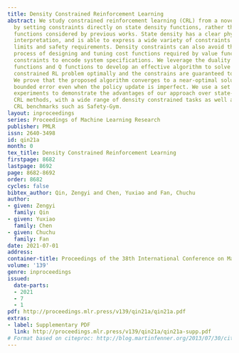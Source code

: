 ```yaml
---
title: Density Constrained Reinforcement Learning
abstract: We study constrained reinforcement learning (CRL) from a novel perspective
  by setting constraints directly on state density functions, rather than the value
  functions considered by previous works. State density has a clear physical and mathematical
  interpretation, and is able to express a wide variety of constraints such as resource
  limits and safety requirements. Density constraints can also avoid the time-consuming
  process of designing and tuning cost functions required by value function-based
  constraints to encode system specifications. We leverage the duality between density
  functions and Q functions to develop an effective algorithm to solve the density
  constrained RL problem optimally and the constrains are guaranteed to be satisfied.
  We prove that the proposed algorithm converges to a near-optimal solution with a
  bounded error even when the policy update is imperfect. We use a set of comprehensive
  experiments to demonstrate the advantages of our approach over state-of-the-art
  CRL methods, with a wide range of density constrained tasks as well as standard
  CRL benchmarks such as Safety-Gym.
layout: inproceedings
series: Proceedings of Machine Learning Research
publisher: PMLR
issn: 2640-3498
id: qin21a
month: 0
tex_title: Density Constrained Reinforcement Learning
firstpage: 8682
lastpage: 8692
page: 8682-8692
order: 8682
cycles: false
bibtex_author: Qin, Zengyi and Chen, Yuxiao and Fan, Chuchu
author:
- given: Zengyi
  family: Qin
- given: Yuxiao
  family: Chen
- given: Chuchu
  family: Fan
date: 2021-07-01
address:
container-title: Proceedings of the 38th International Conference on Machine Learning
volume: '139'
genre: inproceedings
issued:
  date-parts:
  - 2021
  - 7
  - 1
pdf: http://proceedings.mlr.press/v139/qin21a/qin21a.pdf
extras:
- label: Supplementary PDF
  link: http://proceedings.mlr.press/v139/qin21a/qin21a-supp.pdf
# Format based on citeproc: http://blog.martinfenner.org/2013/07/30/citeproc-yaml-for-bibliographies/
---
```

